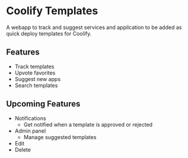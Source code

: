 # Coolify Templates

A webapp to track and suggest services and appilcation to be added as quick deploy templates for Coolify.

## Features

- Track templates
- Upvote favorites
- Suggest new apps
- Search templates

## Upcoming Features

- Notifications
  - Get notified when a template is approved or rejected
- Admin panel
  - Manage suggested templates
- Edit
- Delete
